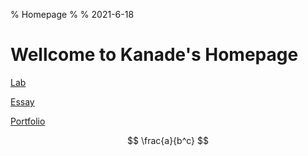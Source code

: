 % Homepage
%
% 2021-6-18


# Wellcome to Kanade's Homepage

[Lab](./Lab/)

[Essay](./Essay/)

[Portfolio](./Portfolio/)

$$
\frac{a}{b^c}
$$